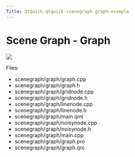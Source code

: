 ```yaml
---
Title: QtQuick.qtquick-scenegraph-graph-example
---
```

        
Scene Graph - Graph
===================

<span class="subtitle"></span>
<span id="details"></span>
![](https://developer.ubuntu.com/static/devportal_uploaded/9ac5996f-42b4-4ff5-99c9-3688fb03e2a4-api/apps/qml/sdk-15.04.6/qtquick-scenegraph-graph-example/images/graph-example.jpg)

Files:

-   scenegraph/graph/graph.cpp
-   scenegraph/graph/graph.h
-   scenegraph/graph/gridnode.cpp
-   scenegraph/graph/gridnode.h
-   scenegraph/graph/linenode.cpp
-   scenegraph/graph/linenode.h
-   scenegraph/graph/main.qml
-   scenegraph/graph/noisynode.cpp
-   scenegraph/graph/noisynode.h
-   scenegraph/graph/main.cpp
-   scenegraph/graph/graph.pro
-   scenegraph/graph/graph.qrc

